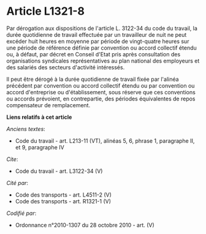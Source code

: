 # Article L1321-8

Par dérogation aux dispositions de l'article L. 3122-34 du code du travail, la durée quotidienne de travail effectuée par un
travailleur de nuit ne peut excéder huit heures en moyenne par période de vingt-quatre heures sur une période de référence
définie par convention ou accord collectif étendu ou, à défaut, par décret en Conseil d'Etat pris après consultation des
organisations syndicales représentatives au plan national des employeurs et des salariés des secteurs d'activité intéressés. 

Il peut être dérogé à la durée quotidienne de travail fixée par l'alinéa précédent par convention ou accord collectif étendu
ou par convention ou accord d'entreprise ou d'établissement, sous réserve que ces conventions ou accords prévoient, en
contrepartie, des périodes équivalentes de repos compensateur de remplacement.

**Liens relatifs à cet article**

_Anciens textes_:

  - Code du travail - art. L213-11 (VT), alinéas 5, 6, phrase 1, paragraphe II, et 9, paragraphe IV

_Cite_:

  - Code du travail - art. L3122-34 (V)

_Cité par_:

  - Code des transports - art. L4511-2 (V)
  - Code des transports - art. R1321-1 (V)

_Codifié par_:

  - Ordonnance n°2010-1307 du 28 octobre 2010 - art. (V)
